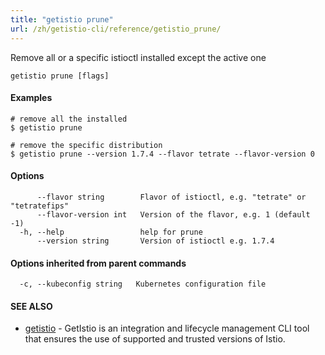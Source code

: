 ```yaml
---
title: "getistio prune"
url: /zh/getistio-cli/reference/getistio_prune/
---
```


Remove all or a specific istioctl installed except the active one

```
getistio prune [flags]
```

#### Examples

```
# remove all the installed
$ getistio prune

# remove the specific distribution
$ getistio prune --version 1.7.4 --flavor tetrate --flavor-version 0

```

#### Options

```
      --flavor string        Flavor of istioctl, e.g. "tetrate" or "tetratefips"
      --flavor-version int   Version of the flavor, e.g. 1 (default -1)
  -h, --help                 help for prune
      --version string       Version of istioctl e.g. 1.7.4
```

#### Options inherited from parent commands

```
  -c, --kubeconfig string   Kubernetes configuration file
```

#### SEE ALSO

* [getistio](/getistio-cli/reference/getistio/)	 - GetIstio is an integration and lifecycle management CLI tool that ensures the use of supported and trusted versions of Istio.

